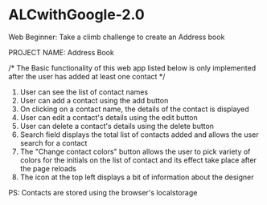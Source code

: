 # ALCwithGoogle-2.0
Web Beginner: Take a climb challenge to create an Address book

PROJECT NAME: Address Book

/*
The Basic functionality of this web app listed below is only implemented after the user has added at least one contact
*/

1. User can see the list of contact names
2. User can add a contact using the add button
3. On clicking on a contact name, the details of the contact is displayed
4. User can edit a contact's details using the edit button
5. User can delete a contact's details using the delete button
6. Search field displays the total list of contacts added and allows the user search for a contact
7. The "Change contact colors" button allows the user to pick variety
   of colors for the initials on the list of contact and its effect take place after the page reloads
8. The icon at the top left displays a bit of information about the designer

PS: Contacts are stored using the browser's localstorage
